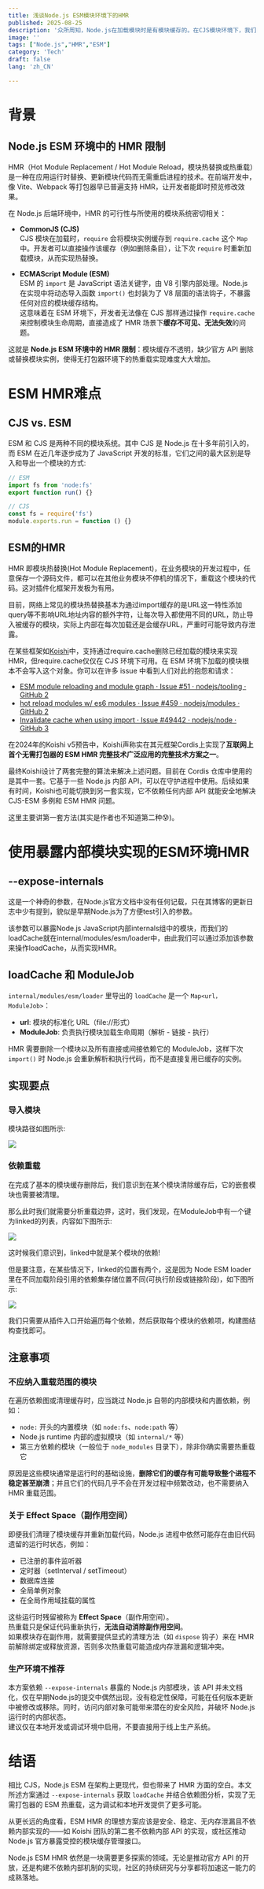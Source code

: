 ```yaml
---
title: 浅谈Node.js ESM模块环境下的HMR
published: 2025-08-25
description: '众所周知，Node.js在加载模块时是有模块缓存的。在CJS模块环境下，我们可以通过require。cache来获取模块缓存，这为CJS环境下HMR(模块热插拔)提供了可能。然而，在ESM环境下，import(包括动态函数)被挂为了v8语法钩子，并且没有暴露模块缓存。本文将浅谈ESM模块环境下的HMR实现。'
image: ''
tags: ["Node.js","HMR","ESM"]
category: 'Tech'
draft: false 
lang: 'zh_CN'

---
```


# 背景

## Node.js ESM 环境中的 HMR 限制

HMR（Hot Module Replacement / Hot Module Reload，模块热替换或热重载）是一种在应用运行时替换、更新模块代码而无需重启进程的技术。在前端开发中，像 Vite、Webpack 等打包器早已普遍支持 HMR，让开发者能即时预览修改效果。

在 Node.js 后端环境中，HMR 的可行性与所使用的模块系统密切相关：

- **CommonJS (CJS)**  
  CJS 模块在加载时，`require` 会将模块实例缓存到 `require.cache` 这个 `Map` 中。开发者可以直接操作该缓存（例如删除条目），让下次 `require` 时重新加载模块，从而实现热替换。

- **ECMAScript Module (ESM)**  
  ESM 的 `import` 是 JavaScript 语法关键字，由 V8 引擎内部处理。Node.js 在实现中将动态导入函数 `import()` 也封装为了 V8 层面的语法钩子，不暴露任何对应的模块缓存结构。  
  这意味着在 ESM 环境下，开发者无法像在 CJS 那样通过操作 `require.cache` 来控制模块生命周期，直接造成了 HMR 场景下**缓存不可见、无法失效**的问题。

这就是 **Node.js ESM 环境中的 HMR 限制**：模块缓存不透明，缺少官方 API 删除或替换模块实例，使得无打包器环境下的热重载实现难度大大增加。

# ESM HMR难点

## CJS vs. ESM

ESM 和 CJS 是两种不同的模块系统。其中 CJS 是 Node.js 在十多年前引入的，而 ESM 在近几年逐步成为了 JavaScript 开发的标准，它们之间的最大区别是导入和导出一个模块的方式:

```javascript
// ESM
import fs from 'node:fs'
export function run() {}
```

```javascript
// CJS
const fs = require('fs')
module.exports.run = function () {}
```

## ESM的HMR

HMR 即模块热替换(Hot Module Replacement)，在业务模块的开发过程中，任意保存一个源码文件，都可以在其他业务模块不停机的情况下，重载这个模块的代码。这对插件化框架开发极为有用。

目前，网络上常见的模块热替换基本为通过import缓存的是URL这一特性添加query等不影响URL地址内容的额外字符，让每次导入都使用不同的URL，防止导入被缓存的模块，实际上内部在每次加载还是会缓存URL，严重时可能导致内存泄露。

在某些框架如[Koishi](https://koishi。chat)中，支持通过require.cache删除已经加载的模块来实现HMR，但require.cache仅仅在 CJS 环境下可用。在 ESM 环境下加载的模块根本不会写入这个对象。你可以在许多 issue 中看到人们对此的抱怨和请求：

- [ESM module reloading and module graph · Issue #51 · nodejs/tooling · GitHub 2](https://github.com/nodejs/tooling/issues/51)
- [hot reload modules w/ es6 modules · Issue #459 · nodejs/modules · GitHub 2](https://github.com/nodejs/modules/issues/459)
- [Invalidate cache when using import · Issue #49442 · nodejs/node · GitHub 3](https://github.com/nodejs/node/issues/49442)

在2024年的Koishi v5预告中，Koishi声称实在其元框架Cordis上实现了**互联网上首个无需打包器的 ESM HMR 完整技术广泛应用的完整技术方案之一**。

最终Koishi设计了两套完整的算法来解决上述问题。目前在 Cordis 仓库中使用的是其中一套。它基于一些 Node.js 内部 API，可以在守护进程中使用。后续如果有时间，Koishi也可能切换到另一套实现，它不依赖任何内部 API 就能安全地解决 CJS-ESM 多例和 ESM HMR 问题。

这里主要讲第一套方法(其实是作者也不知道第二种😰)。

# 使用暴露内部模块实现的ESM环境HMR

## --expose-internals

这是一个神奇的参数，在Node.js官方文档中没有任何记载，只在其博客的更新日志中少有提到，貌似是早期Node.js为了方便test引入的参数。

该参数可以暴露Node.js JavaScript内部internals组中的模块，而我们的loadCache就在internal/modules/esm/loader中，由此我们可以通过添加该参数来操作loadCache，从而实现HMR。

## loadCache 和 ModuleJob

`internal/modules/esm/loader` 里导出的 `loadCache` 是一个 `Map<url， ModuleJob>`：

- **url**: 模块的标准化 URL（file://形式）
- **ModuleJob**: 负责执行模块加载生命周期（解析 - 链接 - 执行）

HMR 需要删除一个模块以及所有直接或间接依赖它的 ModuleJob，这样下次 `import()` 时 Node.js 会重新解析和执行代码，而不是直接复用已缓存的实例。

## 实现要点

### 导入模块

模块路径如图所示:

![](assets/images/83176c3234689a120a45bef650fad72383df5476.png)

### 依赖重载

在完成了基本的模块缓存删除后，我们意识到在某个模块清除缓存后，它的嵌套模块也需要被清理。

那么此时我们就需要分析重载边界，这时，我们发现，在ModuleJob中有一个键为linked的列表，内容如下图所示:

![](assets/images/2025-08-26-08-48-02-image.png)

这时候我们意识到，linked中就是某个模块的依赖!

但是要注意，在某些情况下，linked的位置有两个，这是因为 Node ESM loader 里在不同加载阶段引用的依赖集存储位置不同(可执行阶段或链接阶段)，如下图所示:

![](assets/images/d864a3cf836783946f09bc7946d4bcd71d1657f2.jpg)

我们只需要从插件入口开始遍历每个依赖，然后获取每个模块的依赖项，构建图结构查找即可。

## 注意事项

### 不应纳入重载范围的模块

在遍历依赖图或清理缓存时，应当跳过 Node.js 自带的内部模块和内置依赖，例如：

- `node:` 开头的内置模块（如 `node:fs`、`node:path` 等）
- Node.js runtime 内部的虚拟模块（如 `internal/*` 等）
- 第三方依赖的模块（一般位于 `node_modules` 目录下），除非你确实需要热重载它

原因是这些模块通常是运行时的基础设施，**删除它们的缓存有可能导致整个进程不稳定甚至崩溃**；并且它们的代码几乎不会在开发过程中频繁改动，也不需要纳入 HMR 重载范围。

### 关于 Effect Space（副作用空间）

即便我们清理了模块缓存并重新加载代码，Node.js 进程中依然可能存在由旧代码遗留的运行时状态，例如：

- 已注册的事件监听器
- 定时器（setInterval / setTimeout）
- 数据库连接
- 全局单例对象
- 在全局作用域挂载的属性

这些运行时残留被称为 **Effect Space**（副作用空间）。  
热重载只是保证代码重新执行，**无法自动消除副作用空间**。  
如果模块存在副作用，就需要提供显式的清理方法（如 `dispose` 钩子）来在 HMR 前解除绑定或释放资源，否则多次热重载可能造成内存泄漏和逻辑冲突。

### 生产环境不推荐

本方案依赖 `--expose-internals` 暴露的 Node.js 内部模块，该 API 并未文档化，仅在早期Node.js的提交中偶然出现，没有稳定性保障，可能在任何版本更新中被修改或移除。同时，访问内部对象可能带来潜在的安全风险，并破坏 Node.js 运行时的内部状态。  
建议仅在本地开发或调试环境中启用，不要直接用于线上生产系统。

# 结语

相比 CJS，Node.js ESM 在架构上更现代，但也带来了 HMR 方面的空白。本文所述方案通过 `--expose-internals` 获取 `loadCache` 并结合依赖图分析，实现了无需打包器的 ESM 热重载，这为调试和本地开发提供了更多可能。

从更长远的角度看，ESM HMR 的理想方案应该是安全、稳定、无内存泄漏且不依赖内部实现的——如 Koishi 团队的第二套不依赖内部 API 的实现，或社区推动 Node.js 官方暴露受控的模块缓存管理接口。

Node.js ESM HMR 依然是一块需要更多探索的领域。无论是推动官方 API 的开放，还是构建不依赖内部机制的实现，社区的持续研究与分享都将加速这一能力的成熟落地。
